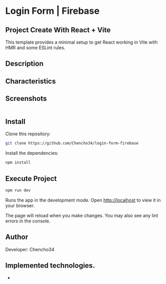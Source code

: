 # Login Form | Firebase

## Project Create With React + Vite

This template provides a minimal setup to get React working in Vite with HMR and some ESLint rules.

## Description

## Characteristics

## Screenshots

![]()

## Install

Clone this repository:

```bash
git clone https://github.com/Chencho34/login-form-firebase
```

Install the dependencies:

```bash
npm install
```

## Execute Project

```bash
npm run dev
```

Runs the app in the development mode.
Open [http://localhost](http://localhost) to view it in your browser.

The page will reload when you make changes.
You may also see any lint errors in the console.

## Author

Developer: Chencho34

## Implemented technologies.

* []()

